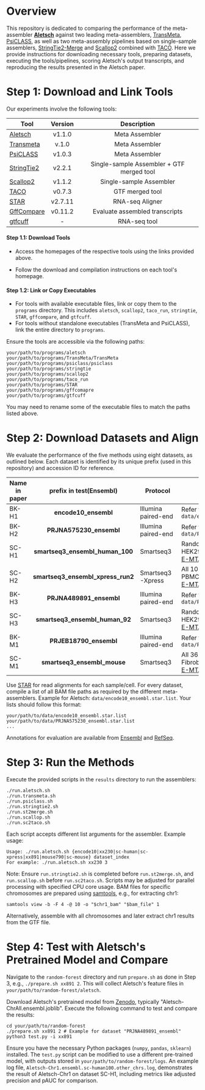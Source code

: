 # Overview

This repository is dedicated to comparing the performance of the meta-assembler [**Aletsch**](https://github.com/Shao-Group/aletsch) against two leading meta-assemblers, [TransMeta](https://github.com/yutingsdu/TransMeta), [PsiCLASS](https://github.com/splicebox/PsiCLASS), as well as two meta-assembly pipelines based on single-sample assemblers, [StringTie2-Merge](https://ccb.jhu.edu/software/stringtie/index.shtml) and [Scallop2](https://github.com/Shao-Group/scallop2) combined with [TACO](https://tacorna.github.io). Here we provide instructions for downloading necessary tools, preparing datasets, executing the tools/pipelines, scoring Aletsch's output transcripts, and reproducing the results presented in the Aletsch paper.

# Step 1: Download and Link Tools

Our experiments involve the following tools:

| Tool                                                         | Version |                Description                |
| ------------------------------------------------------------ | :-----: | :---------------------------------------: |
| [Aletsch](https://github.com/Shao-Group/aletsch)             | v1.1.0  |              Meta Assembler               |
| [Transmeta](https://github.com/yutingsdu/TransMeta)          |  v.1.0  |              Meta Assembler               |
| [PsiCLASS](https://github.com/splicebox/PsiCLASS)            | v1.0.3  |              Meta Assembler               |
| [StringTie2](https://ccb.jhu.edu/software/stringtie/index.shtml) | v2.2.1  | Single-sample Assembler + GTF merged tool |
| [Scallop2](https://github.com/Shao-Group/scallop2)           | v1.1.2  |          Single-sample Assembler          |
| [TACO](https://tacorna.github.io)                            | v0.7.3  |              GTF merged tool              |
| [STAR](https://github.com/alexdobin/STAR/tree/master)        | v2.7.11 |              RNA-seq Aligner              |
| [GffCompare](https://ccb.jhu.edu/software/stringtie/gffcompare.shtml#gffcompare_dl) | v0.11.2 |      Evaluate assembled transcripts       |
| [gtfcuff](https://github.com/Kingsford-Group/rnaseqtools)    |    -    |               RNA-seq tool                |

#### Step 1.1: Download Tools

* Access the homepages of the respective tools using the links provided above.

- Follow the download and compilation instructions on each tool's homepage.

#### Step 1.2: Link or Copy Executables

- For tools with available executable files, link or copy them to the `programs` directory. This includes `aletsch`, `scallop2`, `taco_run`, `stringtie`, `STAR`, `gffcompare`, and `gtfcuff`.
- For tools without standalone executables (TransMeta and PsiCLASS), link the entire directory to `programs`.

Ensure the tools are accessible via the following paths:

```
your/path/to/programs/aletsch
your/path/to/programs/TransMeta/TransMeta
your/path/to/programs/psiclass/psiclass
your/path/to/programs/stringtie
your/path/to/programs/scallop2
your/path/to/programs/taco_run
your/path/to/programs/STAR
your/path/to/programs/gffcomapre
your/path/to/programs/gtfcuff
```

You may need to rename some of the executable files to match the paths listed above.

# Step 2: Download Datasets and Align

We evaluate the performance of the five methods using eight datasets, as outlined below. Each dataset is identified by its unique prefix (used in this repository) and accession ID for reference.

| Name in paper |      prefix in test(Ensembl)      | Protocol            | Accession ID                                                 |
| ------------- | :-------------------------------: | ------------------- | ------------------------------------------------------------ |
| BK-H1         |       **encode10_ensembl**        | Illumina paired-end | Refer to<br /> `data/encode10.sra.list`                      |
| BK-H2         |      **PRJNA575230_ensembl**      | Illumina paired-end | Refer to<br /> `data/PRJNA575230.sra.list`                   |
| SC-H1         |  **smartseq3_ensembl_human_100**  | Smartseq3           | Random 100 cells from HEK293T of<br /> [E-MTAB-8735](https://www.ebi.ac.uk/arrayexpress/experiments/E-MTAB-8735) |
| SC-H2         | **smartseq3_ensembl_xpress_run2** | Smartseq3-Xpress    | All 1066 cells from PBMCs_run2 of<br /> [E-MTAB-11452](https://www.ebi.ac.uk/biostudies/arrayexpress/studies/E-MTAB-11452/sdrf) |
| BK-H3         |      **PRJNA489891_ensembl**      | Illumina paired-end | Refer to<br /> `data/PRJNA489891.sra.list`                   |
| SC-H3         |  **smartseq3_ensembl_human_92**   | Smartseq3           | Random 92 cells from HEK293T of<br /> [E-MTAB-8735](https://www.ebi.ac.uk/arrayexpress/experiments/E-MTAB-8735) |
| BK-M1         |      **PRJEB18790_ensembl**       | Illumina paired-end | Refer to<br /> `data/PRJEB18790.sra.list`                    |
| SC-M1         |    **smartseq3_ensembl_mouse**    | Smartseq3           | All 369 cells from Mouse-Fibroblast of<br /> [E-MTAB-8735](https://www.ebi.ac.uk/arrayexpress/experiments/E-MTAB-8735) |

Use [STAR](https://github.com/alexdobin/STAR/tree/master) for read alignments for each sample/cell. For every dataset, compile a list of all BAM file paths as required by the different meta-assemblers. Example for Aletsch: `data/encode10_ensembl.star.list`. Your lists should follow this format:

```
your/path/to/data/encode10_ensembl.star.list
your/path/to/data/PRJNA575230_ensembl.star.list
...
```

Annotations for evaluation are available from [Ensembl](http://useast.ensembl.org/Homo_sapiens/Info/Index) and [RefSeq](https://www.ncbi.nlm.nih.gov/datasets/taxonomy/9606/).

# Step 3: Run the Methods

Execute the provided scripts in the `results` directory to run the assemblers:

```
./run.aletsch.sh 
./run.transmeta.sh
./run.psiclass.sh
./run.stringtie2.sh
./run.st2merge.sh
./run.scallop.sh
./run.sc2taco.sh
```

Each script accepts different list arguments for the assembler. Example usage:

```
Usage: ./run.aletsch.sh {encode10|xx230|sc-human|sc-xpress|xx891|mouse790|sc-mouse} dataset_index
For example: ./run.aletsch.sh xx230 3
```

Note: Ensure `run.stringtie2.sh` is completed before `run.st2merge.sh`, and `run.scallop.sh` before `run.sc2taco.sh`. Scripts may be adjusted for parallel processing with specified CPU core usage. BAM files for specific chromosomes are prepared using [samtools](http://www.htslib.org/doc/samtools.html), e.g., for extracting chr1:

```
samtools view -b -F 4 -@ 10 -o "$chr1_bam" "$bam_file" 1
```

Alternatively, assemble with all chromosomes and later extract chr1 results from the GTF file.

# Step 4: Test with Aletsch's Pretrained Model and Compare

Navigate to the `random-forest` directory and run `prepare.sh` as done in Step 3, e.g., `./prepare.sh xx891 2`. This will collect Aletsch's feature files in `your/path/to/random-forest/aletsch`.

Download Aletsch's pretrained model from [Zenodo](https://doi.org/10.5281/zenodo.10602529), typically "Aletsch-ChrAll.ensembl.joblib". Execute the following command to test and compare the results:

```
cd your/path/to/random-forest
./prepare.sh xx891 2 # Example for dataset "PRJNA489891_ensembl"
python3 test.py -i xx891
```

Ensure you have the necessary Python packages (`numpy`, `pandas`, `sklearn`) installed. The `test.py` script can be modified to use a different pre-trained model, with outputs stored in `your/path/to/random-forest/logs`. An example log file, `Aletsch-Chr1.ensembl.sc-human100.other_chrs.log`, demonstrates the result of Aletsch-Chr1 on dataset SC-H1, including metrics like adjusted precision and pAUC for comparison.
